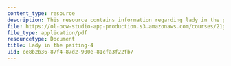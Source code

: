 ```yaml
---
content_type: resource
description: This resource contains information regarding lady in the painting.
file: https://ol-ocw-studio-app-production.s3.amazonaws.com/courses/21g-103-chinese-iii-regular-fall-2003/ce8b2b3687f487d2900e81cfa3f22fb7_MIT21G_103F03_painting4.pdf
file_type: application/pdf
resourcetype: Document
title: Lady in the paiting-4
uid: ce8b2b36-87f4-87d2-900e-81cfa3f22fb7
---
```

